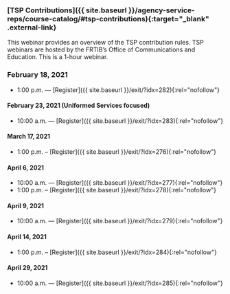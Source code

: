 ### [TSP Contributions]({{ site.baseurl }}/agency-service-reps/course-catalog/#tsp-contributions){:target="\_blank" .external-link}

This webinar provides an overview of the TSP contribution rules. TSP webinars are hosted by the FRTIB’s Office of Communications and Education. This is a 1-hour webinar.

### February 18, 2021

- 1:00 p.m. — [Register]({{ site.baseurl }}/exit/?idx=282){:rel="nofollow"}

#### February 23, 2021 (Uniformed Services focused)

- 10:00 a.m. — [Register]({{ site.baseurl }}/exit/?idx=283){:rel="nofollow"}

#### March 17, 2021

- 1:00 p.m. – [Register]({{ site.baseurl }}/exit/?idx=276){:rel="nofollow"}

#### April 6, 2021

- 10:00 a.m. — [Register]({{ site.baseurl }}/exit/?idx=277){:rel="nofollow"}
- 1:00 p.m. – [Register]({{ site.baseurl }}/exit/?idx=278){:rel="nofollow"}

#### April 9, 2021

- 10:00 a.m. — [Register]({{ site.baseurl }}/exit/?idx=279){:rel="nofollow"}

#### April 14, 2021

- 1:00 p.m. – [Register]({{ site.baseurl }}/exit/?idx=284){:rel="nofollow"}

#### April 29, 2021

- 10:00 a.m. — [Register]({{ site.baseurl }}/exit/?idx=285){:rel="nofollow"}
